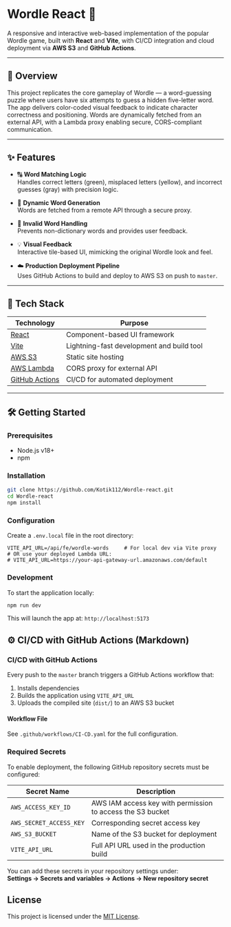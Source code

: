 # Wordle React 🎯

A responsive and interactive web-based implementation of the popular Wordle game, built with **React** and **Vite**, with CI/CD integration and cloud deployment via **AWS S3** and **GitHub Actions**.

---

## 🚀 Overview

This project replicates the core gameplay of Wordle — a word-guessing puzzle where users have six attempts to guess a hidden five-letter word. The app delivers color-coded visual feedback to indicate character correctness and positioning. Words are dynamically fetched from an external API, with a Lambda proxy enabling secure, CORS-compliant communication.

---

## ✨ Features

- 🔠 **Word Matching Logic**  
  Handles correct letters (green), misplaced letters (yellow), and incorrect guesses (gray) with precision logic.

- 🧠 **Dynamic Word Generation**  
  Words are fetched from a remote API through a secure proxy.

- 🧪 **Invalid Word Handling**  
  Prevents non-dictionary words and provides user feedback.

- 💡 **Visual Feedback**  
  Interactive tile-based UI, mimicking the original Wordle look and feel.

- ☁️ **Production Deployment Pipeline**  
  Uses GitHub Actions to build and deploy to AWS S3 on push to `master`.

---

## 🧰 Tech Stack

| Technology | Purpose |
|------------|---------|
| [React](https://reactjs.org/) | Component-based UI framework |
| [Vite](https://vitejs.dev/) | Lightning-fast development and build tool |
| [AWS S3](https://aws.amazon.com/s3/) | Static site hosting |
| [AWS Lambda](https://aws.amazon.com/lambda/) | CORS proxy for external API |
| [GitHub Actions](https://github.com/features/actions) | CI/CD for automated deployment |

---

## 🛠️ Getting Started

### Prerequisites
- Node.js v18+
- npm

### Installation

```bash
git clone https://github.com/Kotik112/Wordle-react.git
cd Wordle-react
npm install
```

### Configuration

Create a `.env.local` file in the root directory:

```env
VITE_API_URL=/api/fe/wordle-words     # For local dev via Vite proxy
# OR use your deployed Lambda URL:
# VITE_API_URL=https://your-api-gateway-url.amazonaws.com/default
```

### Development

To start the application locally:

```bash
npm run dev
```
This will launch the app at: `http://localhost:5173`


## ⚙️ CI/CD with GitHub Actions (Markdown)

### CI/CD with GitHub Actions

Every push to the `master` branch triggers a GitHub Actions workflow that:

1. Installs dependencies
2. Builds the application using `VITE_API_URL`
3. Uploads the compiled site (`dist/`) to an AWS S3 bucket

#### Workflow File

See `.github/workflows/CI-CD.yaml` for the full configuration.


### Required Secrets

To enable deployment, the following GitHub repository secrets must be configured:

| Secret Name              | Description                                             |
|--------------------------|---------------------------------------------------------|
| `AWS_ACCESS_KEY_ID`      | AWS IAM access key with permission to access the S3 bucket |
| `AWS_SECRET_ACCESS_KEY`  | Corresponding secret access key                         |
| `AWS_S3_BUCKET`          | Name of the S3 bucket for deployment                    |
| `VITE_API_URL`           | Full API URL used in the production build              |

You can add these secrets in your repository settings under:  
**Settings → Secrets and variables → Actions → New repository secret**


## License

This project is licensed under the [MIT License](LICENSE).